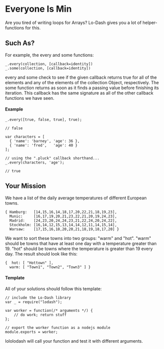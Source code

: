 # Everyone Is Min

Are you tired of writing loops for Arrays? Lo-Dash gives you a lot of
helper-functions for this.


## Such As?

For example, the every and some functions:

    _.every(collection, [callback=identity])
    _.some(collection, [callback=identity])

every and some check to see if the given callback returns true for all
of the elements and any of the elements of the collection Object, respectively.
The some function returns as soon as it finds a passing value before finishing
its iteration. This callback has the same signature as all of the other callback
functions we have seen.

#### Example

    _.every([true, false, true], true);

    // false

    var characters = [
      { 'name': 'barney', 'age': 36 },
      { 'name': 'fred',   'age': 40 }
    ];

    // using the ".pluck" callback shorthand...
    _.every(characters, 'age');

    // true


## Your Mission

We have a list of the daily average temperatures of different European towns.

    { Hamburg:   [14,15,16,14,18,17,20,22,21,18,19,23],
      Munic:     [16,17,19,20,21,23,22,21,20,19,24,23],
      Madrid:    [24,23,20,24,24,23,21,22,24,20,24,22],
      Stockholm: [16,14,12,15,13,14,14,12,11,14,15,14],
      Warsaw:    [17,15,16,18,20,20,21,18,19,18,17,20] }

We want to sort these towns into two groups: "warm" and "hot". "warm" should
be towns that have at least one day with a temperature greater than 19. "hot"
should be towns where the temperature is greater than 19 every day. The result
should look like this:

    {  hot: [ "Hottown" ],
      warm: [ "Town1", "Town2", "Town3" ] }

#### Template

All of your solutions should follow this template:

    // include the Lo-Dash library
    var _ = require("lodash");

    var worker = function(/* arguments */) {
        // do work; return stuff
    };

    // export the worker function as a nodejs module
    module.exports = worker;

lololodash will call your function and test it with different arguments.